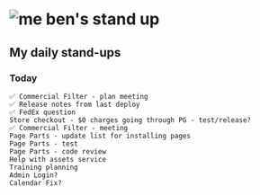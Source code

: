 # ![me](https://avatars2.githubusercontent.com/u/5232044?s=50&v=4) ben's stand up

## My daily stand-ups

### Today

    ✅ Commercial Filter - plan meeting
    ✅ Release notes from last deploy
    ✅ FedEx question
    Store checkout - $0 charges going through PG - test/release?
    ✅ Commercial Filter - meeting
    Page Parts - update list for installing pages
    Page Parts - test
    Page Parts - code review
    Help with assets service
    Training planning
    Admin Login?
    Calendar Fix?
